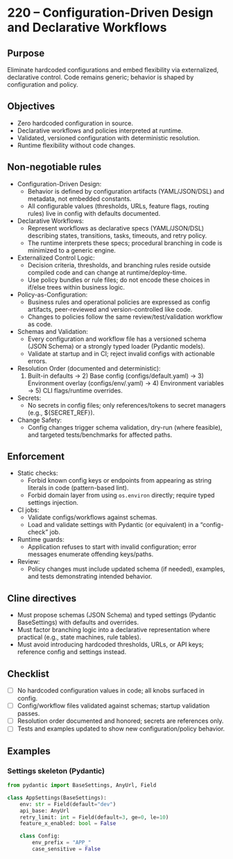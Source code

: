 # 220 – Configuration-Driven Design and Declarative Workflows

## Purpose
Eliminate hardcoded configurations and embed flexibility via externalized, declarative control. Code remains generic; behavior is shaped by configuration and policy.

## Objectives
- Zero hardcoded configuration in source.
- Declarative workflows and policies interpreted at runtime.
- Validated, versioned configuration with deterministic resolution.
- Runtime flexibility without code changes.

## Non-negotiable rules
- Configuration-Driven Design:
  - Behavior is defined by configuration artifacts (YAML/JSON/DSL) and metadata, not embedded constants.
  - All configurable values (thresholds, URLs, feature flags, routing rules) live in config with defaults documented.
- Declarative Workflows:
  - Represent workflows as declarative specs (YAML/JSON/DSL) describing states, transitions, tasks, timeouts, and retry policy.
  - The runtime interprets these specs; procedural branching in code is minimized to a generic engine.
- Externalized Control Logic:
  - Decision criteria, thresholds, and branching rules reside outside compiled code and can change at runtime/deploy-time.
  - Use policy bundles or rule files; do not encode these choices in if/else trees within business logic.
- Policy-as-Configuration:
  - Business rules and operational policies are expressed as config artifacts, peer-reviewed and version-controlled like code.
  - Changes to policies follow the same review/test/validation workflow as code.
- Schemas and Validation:
  - Every configuration and workflow file has a versioned schema (JSON Schema) or a strongly typed loader (Pydantic models).
  - Validate at startup and in CI; reject invalid configs with actionable errors.
- Resolution Order (documented and deterministic):
  1) Built-in defaults → 2) Base config (configs/default.yaml) → 3) Environment overlay (configs/env/<env>.yaml) → 4) Environment variables → 5) CLI flags/runtime overrides.
- Secrets:
  - No secrets in config files; only references/tokens to secret managers (e.g., ${SECRET_REF}).
- Change Safety:
  - Config changes trigger schema validation, dry-run (where feasible), and targeted tests/benchmarks for affected paths.

## Enforcement
- Static checks:
  - Forbid known config keys or endpoints from appearing as string literals in code (pattern-based lint).
  - Forbid domain layer from using `os.environ` directly; require typed settings injection.
- CI jobs:
  - Validate configs/workflows against schemas.
  - Load and validate settings with Pydantic (or equivalent) in a “config-check” job.
- Runtime guards:
  - Application refuses to start with invalid configuration; error messages enumerate offending keys/paths.
- Review:
  - Policy changes must include updated schema (if needed), examples, and tests demonstrating intended behavior.

## Cline directives
- Must propose schemas (JSON Schema) and typed settings (Pydantic BaseSettings) with defaults and overrides.
- Must factor branching logic into a declarative representation where practical (e.g., state machines, rule tables).
- Must avoid introducing hardcoded thresholds, URLs, or API keys; reference config and settings instead.

## Checklist
- [ ] No hardcoded configuration values in code; all knobs surfaced in config.
- [ ] Config/workflow files validated against schemas; startup validation passes.
- [ ] Resolution order documented and honored; secrets are references only.
- [ ] Tests and examples updated to show new configuration/policy behavior.

## Examples

### Settings skeleton (Pydantic)
```python
from pydantic import BaseSettings, AnyUrl, Field

class AppSettings(BaseSettings):
    env: str = Field(default="dev")
    api_base: AnyUrl
    retry_limit: int = Field(default=3, ge=0, le=10)
    feature_x_enabled: bool = False

    class Config:
        env_prefix = "APP_"
        case_sensitive = False
